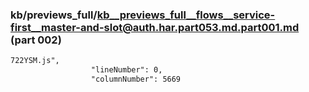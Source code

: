 ### kb/previews_full/kb__previews_full__flows__service-first__master-and-slot@auth.har.part053.md.part001.md (part 002)

```md
722YSM.js",
                  "lineNumber": 0,
                  "columnNumber": 5669
           
```

```

